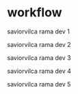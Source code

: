 # workflow

saviorvilca rama dev 1

saviorvilca rama dev 2

saviorvilca rama dev 3

saviorvilca rama dev 4

saviorvilca rama dev 5
